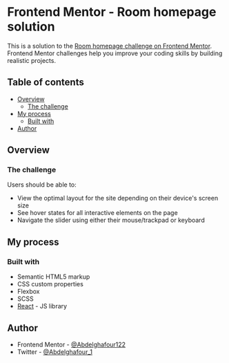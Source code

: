 # Frontend Mentor - Room homepage solution

This is a solution to the [Room homepage challenge on Frontend Mentor](https://www.frontendmentor.io/challenges/room-homepage-BtdBY_ENq). Frontend Mentor challenges help you improve your coding skills by building realistic projects.

## Table of contents

- [Overview](#overview)
  - [The challenge](#the-challenge)
- [My process](#my-process)
  - [Built with](#built-with)
- [Author](#author)

## Overview

### The challenge

Users should be able to:

- View the optimal layout for the site depending on their device's screen size
- See hover states for all interactive elements on the page
- Navigate the slider using either their mouse/trackpad or keyboard

## My process

### Built with

- Semantic HTML5 markup
- CSS custom properties
- Flexbox
- SCSS
- [React](https://reactjs.org/) - JS library

## Author

- Frontend Mentor - [@Abdelghafour122](https://www.frontendmentor.io/profile/Abdelghafour122)
- Twitter - [@Abdelghafour_1](https://www.twitter.com/Abdelghafour_1)
